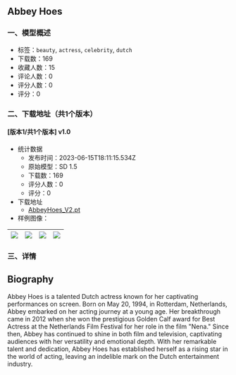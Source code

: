## Abbey Hoes
### 一、模型概述

- 标签：`beauty`, `actress`, `celebrity`, `dutch`
- 下载数：169
- 收藏人数：15
- 评论人数：0
- 评分人数：0
- 评分：0

### 二、下载地址（共1个版本）

#### [版本1/共1个版本] v1.0

- 统计数据
  - 发布时间：2023-06-15T18:11:15.534Z
  - 原始模型：SD 1.5
  - 下载数：169
  - 评分人数：0
  - 评分：0
- 下载地址
  - [AbbeyHoes_V2.pt](https://civitai.com/api/download/models/96746)
- 样例图像：

| <img src="https://image.civitai.com/xG1nkqKTMzGDvpLrqFT7WA/0a99ad40-d04f-4310-9a2c-36b7062db724/width=450/1157492.jpeg" /> | <img src="https://image.civitai.com/xG1nkqKTMzGDvpLrqFT7WA/aba65cb7-e782-4533-8bf2-3a87ac7c0bc7/width=450/1158229.jpeg" /> | <img src="https://image.civitai.com/xG1nkqKTMzGDvpLrqFT7WA/3f346352-cea5-455b-8b41-455239f0b983/width=450/1157423.jpeg" /> | <img src="https://image.civitai.com/xG1nkqKTMzGDvpLrqFT7WA/df4aff44-f110-4ecf-ad5d-33533958f961/width=450/1157468.jpeg" /> |
| ---- | ---- | ---- | ---- |


### 三、详情
<h2 id="heading-43">Biography</h2><p>Abbey Hoes is a talented Dutch actress known for her captivating performances on screen. Born on May 20, 1994, in Rotterdam, Netherlands, Abbey embarked on her acting journey at a young age. Her breakthrough came in 2012 when she won the prestigious Golden Calf award for Best Actress at the Netherlands Film Festival for her role in the film "Nena." Since then, Abbey has continued to shine in both film and television, captivating audiences with her versatility and emotional depth. With her remarkable talent and dedication, Abbey Hoes has established herself as a rising star in the world of acting, leaving an indelible mark on the Dutch entertainment industry.</p>